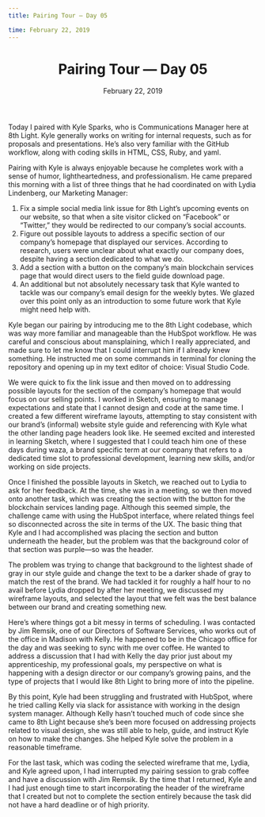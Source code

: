 ```yaml
---
title: Pairing Tour — Day 05

time: February 22, 2019
---
```


<main class='blogposts__container'>
  <header class='header-main'>
    <h1>Pairing Tour — Day 05</h1>
    <time datetime="2019-02-22">February 22, 2019</time>
  </header>

<p>Today I paired with Kyle Sparks, who is Communications Manager here at 8th Light. Kyle generally works on writing for internal requests, such as for proposals and presentations. He’s also very familiar with the GitHub workflow, along with coding skills in HTML, CSS, Ruby, and yaml.</p>

<p>Pairing with Kyle is always enjoyable because he completes work with a sense of humor, lightheartedness, and professionalism. He came prepared this morning with a list of three things that he had coordinated on with Lydia Lindenberg, our Marketing Manager:</p>

<ol class="blogpost--ol-indent">
  <li>Fix a simple social media link issue for 8th Light’s upcoming events on our website, so that when a site visitor clicked on “Facebook” or “Twitter,” they would be redirected to our company’s social accounts.</li>
  
  <li>Figure out possible layouts to address a specific section of our company’s homepage that displayed our services. According to research, users were unclear about what exactly our company does, despite having a section dedicated to what we do.</li>

  <li>Add a section with a button on the company’s main blockchain services page that would direct users to the field guide download page.</li>
  
  <li>An additional but not absolutely necessary task that Kyle wanted to tackle was our company’s email design for the weekly bytes. We glazed over this point only as an introduction to some future work that Kyle might need help with.</li>
</ol>

<p>Kyle began our pairing by introducing me to the 8th Light codebase, which was way more familiar and manageable than the HubSpot workflow. He was careful and conscious about mansplaining, which I really appreciated, and made sure to let me know that I could interrupt him if I already knew something. He instructed me on some commands in terminal for cloning the repository and opening up in my text editor of choice: Visual Studio Code.</p>

<p>We were quick to fix the link issue and then moved on to addressing possible layouts for the section of the company’s homepage that would focus on our selling points. I worked in Sketch, ensuring to manage expectations and state that I cannot design and code at the same time. I created a few different wireframe layouts, attempting to stay consistent with our brand’s (informal) website style guide and referencing with Kyle what the other landing page headers look like. He seemed excited and interested in learning Sketch, where I suggested that I could teach him one of these days during waza, a brand specific term at our company that refers to a dedicated time slot to professional development, learning new skills, and/or working on side projects.</p>

<p>Once I finished the possible layouts in Sketch, we reached out to Lydia to ask for her feedback. At the time, she was in a meeting, so we then moved onto another task, which was creating the section with the button for the blockchain services landing page. Although this seemed simple, the challenge came with using the HubSpot interface, where related things feel so disconnected across the site in terms of the UX. The basic thing that Kyle and I had accomplished was placing the section and button underneath the header, but the problem was that the background color of that section was purple—so was the header.</p>

<p>The problem was trying to change that background to the lightest shade of gray in our style guide and change the text to be a darker shade of gray to match the rest of the brand. We had tackled it for roughly a half hour to no avail before Lydia dropped by after her meeting, we discussed my wireframe layouts, and selected the layout that we felt was the best balance between our brand and creating something new.</p>

<p>Here’s where things got a bit messy in terms of scheduling. I was contacted by Jim Remsik, one of our Directors of Software Services, who works out of the office in Madison with Kelly. He happened to be in the Chicago office for the day and was seeking to sync with me over coffee. He wanted to address a discussion that I had with Kelly the day prior just about my apprenticeship, my professional goals, my perspective on what is happening with a design director or our company’s growing pains, and the type of projects that I would like 8th Light to bring more of into the pipeline.</p>

<p>By this point, Kyle had been struggling and frustrated with HubSpot, where he tried calling Kelly via slack for assistance with working in the design system manager. Although Kelly hasn’t touched much of code since she came to 8th Light because she’s been more focused on addressing projects related to visual design, she was still able to help, guide, and instruct Kyle on how to make the changes. She helped Kyle solve the problem in a reasonable timeframe.</p>

<p>For the last task, which was coding the selected wireframe that me, Lydia, and Kyle agreed upon, I had interrupted my pairing session to grab coffee and have a discussion with Jim Remsik. By the time that I returned, Kyle and I had just enough time to start incorporating the header of the wireframe that I created but not to complete the section entirely because the task did not have a hard deadline or of high priority.</p>
</main>